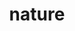 ---
title: "nature"
id: tag.id
permalink: "/tags/nature"
videos: [23,55,618,841,933,1029,1081,1082,1105,1106,1125,1286,1288,1376,1514,1577,1850,1858,2282,1874,1970,2534]
---